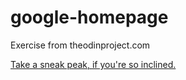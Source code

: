 # google-homepage

Exercise from theodinproject.com

[Take a sneak peak, if you're so inclined.](https://htmlpreview.github.io/?https://github.com/aspenner/google-homepage/blob/master/homepage.html)
